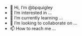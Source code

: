 - 👋 Hi, I’m @bpquigley
- 👀 I’m interested in ...
- 🌱 I’m currently learning ...
- 💞️ I’m looking to collaborate on ...
- 📫 How to reach me ...

<!---
bpquigley/bpquigley is a ✨ special ✨ repository because its `README.md` (this file) appears on your GitHub profile.
You can click the Preview link to take a look at your changes.
--->
